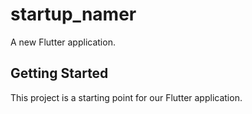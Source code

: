# startup_namer

A new Flutter application.

## Getting Started

This project is a starting point for our Flutter application.